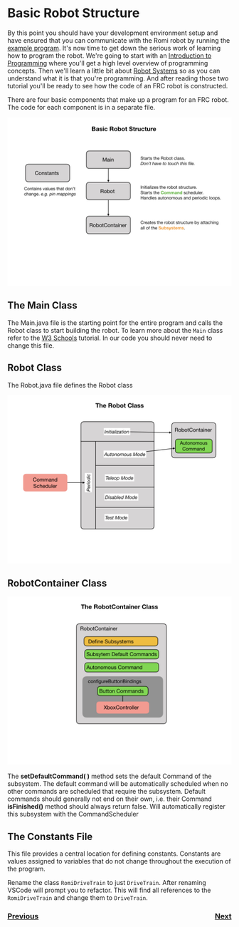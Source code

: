 # <a name="code"></a>Basic Robot Structure
By this point you should have your development environment setup and have ensured that you can communicate with the Romi robot by running the [example program](romiExample).  It's now time to get down the serious work of learning how to program the robot.  We're going to start with an [Introduction to Programming](../Programming/introProgramming) where you'll get a high level overview of programming concepts.  Then we'll learn a little bit about [Robot Systems](../Concepts/RobotSystem/intro) so as you can understand what it is that you're programming. And after reading those two tutorial you'll be ready to see how the code of an FRC robot is constructed.  

There are four basic components that make up a program for an FRC robot.  The code for each component is in a separate file.  

![Robot Structure](../images/Romi/Romi.010.jpeg)

## The Main Class
The Main.java file is the starting point for the entire program and calls the Robot class to start building the robot. To learn more about the `Main` class refer to the [W3 Schools](https://www.w3schools.com/java/java_syntax.asp) tutorial.  In our code you should never need to change this file.

## Robot Class
The Robot.java file defines the Robot class 

![Robot Class](../images/Romi/Romi.011.jpeg)

## RobotContainer Class

![RobotContainer Class](../images/Romi/Romi.014.jpeg)

The **setDefaultCommand( )** method sets the default Command of the subsystem. The default command will be automatically scheduled when no other commands are scheduled that require the subsystem. Default commands should generally not end on their own, i.e. their Command **isFinished()** method should always return false. Will automatically register this subsystem with the CommandScheduler

## The Constants File

This file provides a central location for defining constants.  Constants are values assigned to variables that do not change throughout the execution of the program.




Rename the class `RomiDriveTrain` to just `DriveTrain`.  After renaming VSCode will prompt you to refactor.  This will find all references to the `RomiDriveTrain` and change them to `DriveTrain`.




<h3><span style="float:left">
<a href="romiExampleCode">Previous</a></span>
<span style="float:right">
<a href="romiCode2">Next</a></span></h3>
